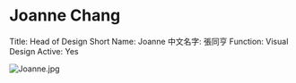 # Joanne Chang

Title: Head of Design
Short Name: Joanne
中文名字: 張同亨
Function: Visual Design
Active: Yes

![Joanne.jpg](Joanne%20Chang%20bd67297ec93e49eb94c07e92addfbcb4/Joanne.jpg)